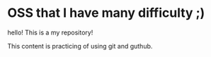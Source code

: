 # OSS that I have many difficulty ;)

hello! This is a my repository!

This content is practicing of using git and guthub.
